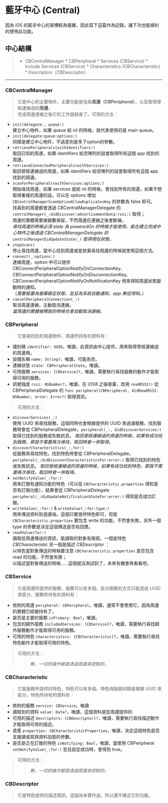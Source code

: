 # 藍牙中心 (Central)

因為 iOS 的藍牙中心的架構較為複雜，因此寫下這篇作為記錄，讓下次也能順利的使用此功能。

## 中心結構
>* CBCentralManager
    * CBPeripheral
        * Services (CBService)
            * Include Services (CBService)
            * Characteristics (CBCharacteristic)
                * Descriptors（CBDescriptor）

---------------

### CBCentralManager
> 它是中心的主要物件，主要功能是找尋**周邊（CBPeripheral）**，以及取得曾經連線過的**周邊**，<br/>
完成周邊連線之後它的工作就結束了。可用的方法：
>>
* `init(delegate:, queue:)`<br/>
	建立中心物件，如果 queue 給 nil 的時候，就代表使用的是 main queue。
* `init(delegate:queue:options:)`<br/>
	同樣是建立中心物件，不過差別是多了option的參數。
* `retrievePeripherals(withIdentifiers:)`<br/>
	取回已知的周邊，如果 identifiers 給空陣列的話會取得所有這個 app 找到的周邊。
* `retrieveConnectedPeripherals(withServices:)`<br/>
	取回曾經連線過的周邊，如果 identifiers 給空陣列的話會取得所有這個 app 找到的周邊。
* `scanForPeripherals(withServices:options:)`<br/>
	開始尋找周邊，如果 services 是給 nil 的時候，會找到所有的周邊，如果不想取得重複的周邊的話，可以在 options 增加 `CBCentralManagerScanOptionAllowDuplicatesKey` 的參數為 false 即可。<br/>
	找尋到的周邊都會透過 CBCentralManagerDelegate 的 `centralManager(_:didDiscover:advertisementData:rssi:)` 取得；<br/>
	周邊的實體需要被變數保留，不然周邊在連線之後會斷線。<br/>
	*尋找周邊的時候必須 state 為 poweredOn 的時候才能使用，能在建立完成中心物件之後透過 CBCentralManagerDelegate 的 `centralManagerDidUpdateState(_)` 取得現在狀態。*
* `stopScan()` <br/>
	停止尋找周邊，當中心找到周邊或是放棄尋找周邊的時候就使用這個方法。
* `connect(_:options:)`<br/>
	連線周邊，option 中可以提供 CBConnectPeripheralOptionNotifyOnConnectionKey、CBConnectPeripheralOptionNotifyOnDisconnectionKey、CBConnectPeripheralOptionNotifyOnNotificationKey 用來得知周邊狀態變動時的通知。<br/>
	（*需要裝置為螢幕鎖定狀態，並且為系統自動通知，app 無從得知。*）
* `cancelPeripheralConnection(_:)`<br/>
	取消周邊連線，主動取消連線。<br/>
	*當周邊的實體被釋放的時候也會自動取消連線。*
	
### CBPeripheral
> 它是被找到的周邊物件，周邊所持有的資料有：
>>
* 識別碼 `identifier: UUID`，唯讀，此資訊由中心提供，用來取得曾經連線過的周邊用。
* 設備名稱 `name: String?`，唯讀，可能為空。
* 連線狀態 `state: CBPeripheralState`，唯讀。
* 可用服務 `services: [CBService]?`，唯讀，需要執行尋找服務的動作才能取得可用的服務。
* 訊號強度 `rssi: NSNumber?`，唯讀，在 iOS8 之後廢棄，改用 `readRSSI()` 從 CBPeripheralDelegate 的 `func peripheral(CBPeripheral, didReadRSSI: NSNumber, error: Error?)` 取得資訊。

> 可用的方法：
>>
* `discoverServices(_:)`<br/>
	使用 UUID 來尋找服務，這個同時也會根據提供的 UUID 來過濾服務，找到服務時會從 CBPeripheralDelegate，`peripheral(_:, didDiscoverServices:)` 取得已找到的服務或失敗訊息。
	*取回曾經連線過的周邊的時候，如果有成功找到服務，那就不需要再次尋找，取回時會一併取得。*
* `discoverCharacteristics(_:,for:)` <br/>
	從服務來尋找特色，找到特色時會從 CBPeripheralDelegate，`peripheral(_:didDiscoverCharacteristicsFor:error:)` 取得已找到的特色或失敗訊息。
	*取回曾經連線過的周邊的時候，如果有成功找到特色，那就不需要再次尋找，取回時會一併取得。*
* `setNotifyValue(_:for:)`<br/>
	用來訂閱有通知功能的特色（可以從 `CBCharacteristic.properties` 得知是否有訂閱功能），結果會從 CBPeripheralDelegate `peripheral(_:didUpdateNotificationStateFor:error:)` 得知是否成功訂閱。
* `writeValue(_:for:)` & `writeValue(_:for:type:)`<br/>
	用來傳送資料到週邊端，這個只要提供特色即可，但是 `CBCharacteristic.properties` 要包含 write 的功能，不然會失敗，另外一個 type 的參數是決定這個傳送是否有回應。
* `readValue(for:)`<br/>
	讀取從周邊傳送的資訊，能讀取的對象有兩個，一個是特色 *CBCharacteristic* 另一個是描述 *CBDescriptor* ：<br/>
	以特色當對象傳送的時候要注意 `CBCharacteristic.properties` 是否包含 read 的功能，不然會失敗；<br/>
	以描述當對象傳送的時候……這個就沒測試到了，未來有機會再看看吧。
	
### CBService
> 它是周邊所提供的服務，服務可以有多個，區分服務的方式只能透過 UUID 來區分，服務所持有的資料有：
>>
* 依附的周邊 `peripheral: CBPeripheral`，唯讀，通常不會使用它，因為周邊的實體已經被持有了。
* 是否是主要的服務 `isPrimary: Bool`，唯讀。
* 包含的額外服務 `includedServices: [CBService]?`，唯讀，需要執行尋找額外服務動作才能取得可用的服務。
* 可用的特色 `characteristics: [CBCharacteristic]?`，唯讀，需要執行尋找特色動作才能取得可用的特色。

> 可用的方法： 
>> *無，一切的操作都是透過周邊來控制的。*

### CBCharacteristic
> 它是服務所提供的特色，特色可以有多個，特色與服務同樣是根據 UUID 來區分，特色所持有的資料有：
>>
* 依附的服務 `service: CBService`，唯讀
* 讀取到的資料 `value: Data?`，唯讀，這個資料是從周邊提供的
* 可用的描述 `descriptors: [CBDescriptor]?`，唯讀，需要執行尋找描述動作才能取得可用的描述。
* 資產 `properties: CBCharacteristicProperties`，唯讀，決定這個特色是否支援讀或寫與資料加密的參數。
* 是否是正在訂閱的特色 `isNotifying: Bool`，唯讀，當使用 CBPeripheral `setNotifyValue(_:for:)` 並且設定成功時，會得到 true。

> 可用的方法： 
>> *無，一切的操作都是透過周邊來控制的。*

### CBDescriptor
> 它是特色提供的描述資訊，這個尚未實作過，所以還不確定它的功能。